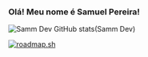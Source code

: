 ### Olá! Meu nome é Samuel Pereira!
![Samm Dev GitHub stats](https://github-readme-stats.vercel.app/api?username=sammdev100&show_icons=true&bg_color=00000000)(Samm Dev)


[![roadmap.sh](https://roadmap.sh/card/tall/666dbd985a1e5ea6c25a4a42?variant=dark)](https://roadmap.sh)
